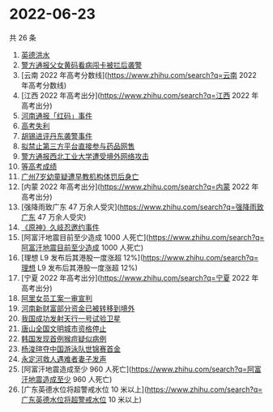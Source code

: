 # 2022-06-23

共 26 条

<!-- BEGIN -->
<!-- 最后更新时间 Thu Jun 23 2022 13:15:59 GMT+0800 (China Standard Time) -->

1. [英德洪水](https://www.zhihu.com/search?q=英德洪水)
1. [警方通报父女黄码看病闯卡被拦后袭警](https://www.zhihu.com/search?q=警方通报父女黄码看病闯卡被拦后袭警)
1. [云南 2022 年高考分数线](https://www.zhihu.com/search?q=云南 2022 年高考分数线)
1. [江西 2022 年高考出分](https://www.zhihu.com/search?q=江西 2022 年高考出分)
1. [河南通报「红码」事件](https://www.zhihu.com/search?q=河南通报「红码」事件)
1. [高考失利](https://www.zhihu.com/search?q=高考失利)
1. [胡锡进评丹东袭警事件](https://www.zhihu.com/search?q=胡锡进评丹东袭警事件)
1. [拟禁止第三方平台直接参与药品网售](https://www.zhihu.com/search?q=拟禁止第三方平台直接参与药品网售)
1. [警方通报西北工业大学遭受境外网络攻击](https://www.zhihu.com/search?q=警方通报西北工业大学遭受境外网络攻击)
1. [等高考成绩](https://www.zhihu.com/search?q=等高考成绩)
1. [广州7岁幼童疑遭早教机构体罚后身亡](https://www.zhihu.com/search?q=广州7岁幼童疑遭早教机构体罚后身亡)
1. [内蒙 2022 年高考出分](https://www.zhihu.com/search?q=内蒙 2022 年高考出分)
1. [强降雨致广东 47 万余人受灾](https://www.zhihu.com/search?q=强降雨致广东 47 万余人受灾)
1. [《原神》久岐忍邀约事件](https://www.zhihu.com/search?q=《原神》久岐忍邀约事件)
1. [阿富汗地震目前至少造成 1000 人死亡](https://www.zhihu.com/search?q=阿富汗地震目前至少造成 1000 人死亡)
1. [理想 L9 发布后其港股一度涨超 12%](https://www.zhihu.com/search?q=理想 L9 发布后其港股一度涨超 12%)
1. [宁夏 2022 年高考出分](https://www.zhihu.com/search?q=宁夏 2022 年高考出分)
1. [阿里女员工案一审宣判](https://www.zhihu.com/search?q=阿里女员工案一审宣判)
1. [河南新财富部分资金已被转移到境外](https://www.zhihu.com/search?q=河南新财富部分资金已被转移到境外)
1. [我国成功发射天行一号试验卫星](https://www.zhihu.com/search?q=我国成功发射天行一号试验卫星)
1. [唐山全国文明城市资格停止](https://www.zhihu.com/search?q=唐山全国文明城市资格停止)
1. [韩国发现首例猴痘疑似病例](https://www.zhihu.com/search?q=韩国发现首例猴痘疑似病例)
1. [杨浚瑄夺中国游泳队世锦赛首金](https://www.zhihu.com/search?q=杨浚瑄夺中国游泳队世锦赛首金)
1. [永定河救人遇难者妻子发声](https://www.zhihu.com/search?q=永定河救人遇难者妻子发声)
1. [阿富汗地震造成至少 960 人死亡](https://www.zhihu.com/search?q=阿富汗地震造成至少 960 人死亡)
1. [广东英德水位将超警戒水位 10 米以上](https://www.zhihu.com/search?q=广东英德水位将超警戒水位 10 米以上)

<!-- END -->
